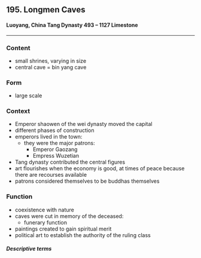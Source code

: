 <!-- order:1 -->
## 195. Longmen Caves

#### Luoyang, China Tang Dynasty 493 – 1127 Limestone

---

### Content
- small shrines, varying in size
- central cave = bin yang cave

### Form
- large scale

### Context
- Emperor shaowen of the wei dynasty moved the capital
- different phases of construction 
- emperors lived in the town:
  - they were the major patrons:
    - Emperor Gaozang
    - Empress Wuzetian
- Tang dynasty contributed the central figures
- art flourishes when the economy is good, at times of peace because there are recourses available
- patrons considered themselves to be buddhas themselves

### Function
- coexistence with nature
- caves were cut in memory of the deceased:
	- funerary function
- paintings created to gain spiritual merit
- political art to establish the authority of the ruling class

##### Descriptive terms
